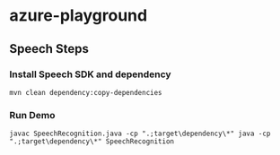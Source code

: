 # azure-playground

## Speech Steps

### Install Speech SDK and dependency
`mvn clean dependency:copy-dependencies`

### Run Demo
`javac SpeechRecognition.java -cp ".;target\dependency\*"
java -cp ".;target\dependency\*" SpeechRecognition`
